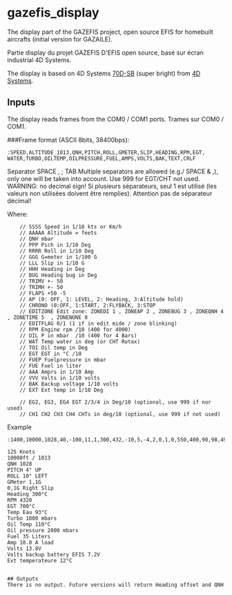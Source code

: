# gazefis_display
The display part of the GAZEFIS project, open source EFIS for homebuilt aircrafts (initial version for GAZAILE).

Partie display du projet GAZEFIS D'EFIS open source, basé sur écran industrial 4D Systems.

The display is based on 4D Systems [70D-SB](https://4dsystems.com.au/products/4d-intelligent-hmi-display-modules/gen4-ulcd-70d-sb) (super bright) from [4D Systems](https://4dsystems.com.au).

## Inputs

The display reads frames from the COM0 / COM1 ports. Trames sur COM0 / COM1.

###Frame format (ASCII 8bits, 38400bps):
```
:SPEED,ALTITUDE_1013,QNH,PITCH,ROLL,GMETER,SLIP,HEADING,RPM,EGT,
WATER,TURBO,OILTEMP,OILPRESSURE,FUEL,AMPS,VOLTS,BAK,TEXT,CRLF
```

Separator SPACE , ; TAB
Multiple separators are allowed (e.g./ SPACE & ,), only one will be taken into account. Use 999 for EGT/CHT not used. WARNING: no decimal sign!
Si plusieurs séparateurs, seul 1 est utilisé (les valeurs non utilisées doivent être remplies). Attention pas de séparateur décimal!

Where:
```
    // SSSS Speed in 1/10 kts or Km/h
    // AAAAA Altitude = feets
    // QNH mbar
    // PPP Pich in 1/10 Deg
    // RRRR Roll in 1/10 Deg
    // GGG G=meter in 1/100 G
    // LLL Slip in 1/10 G
    // HHH Heading in Deg
    // BUG Heading bug in Deg
    // TRIMV +- 50
    // TRIMH +- 50
    // FLAPS +50 -5
    // AP (0: OFF, 1: LEVEL, 2: Heading, 3:Altitude hold)
    // CHRONO (0:OFF, 1:START, 2:FLYBACK, 3:STOP
    // EDITZONE Edit zone: ZONEDI 1 , ZONEAP 2 , ZONEBUG 3 , ZONEQNH 4 , ZONETIME 5  , ZONENONE 0
    // EDITFLAG 0/1 (1 if in edit mide / zone blinking)
    // RPM Engine rpm /10 (400 for 4000)
    // OIL P in mbar  /10 (400 for 4 Bars)
    // WAT Temp water in deg (or CHT Rotax)
    // TOI Oil temp in Deg
    // EGT EGT in °C /10
    // FUEP Fuelpressure in mbar
    // FUE Fuel in liter
    // AAA Amprs in 1/10 Amp
    // VVV Volts in 1/10 volts
    // BAK Backup voltage 1/10 volts
    // EXT Ext temp in 1/10 Deg

    // EG2, EG3, EG4 EGT 2/3/4 in Deg/10 (optional, use 999 if nor used)
    // CH1 CH2 CH3 CH4 CHTs in deg/10 (optional, use 999 if not used)

```

Example
```
:1400,10000,1028,40,-100,11,1,300,432,-10,5,-4,2,0,1,0,550,400,90,98,49,310,70,100,137,72,120CRLF

125 Knots
10000ft / 1013
QNH 1028
PITCH 4° UP
ROLL 10° LEFT
GMeter 1,1G
0,1G Right Slip
Heading 300°C
RPM 4320
EGT 700°C
Temp Eau 93°C
Turbo 1800 mbars
Oil Temp 110°C
Oil pressure 2000 mbars
Fuel 35 Liters
Amp 10.0 A load
Volts 13.8V
Volts backup battery EFIS 7.2V
Ext temperateure 12°C


## Outputs
There is no output. Future versions will return Heading offset and QNH 
